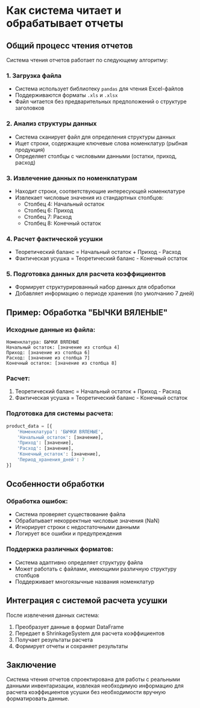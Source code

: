 # Как система читает и обрабатывает отчеты

## Общий процесс чтения отчетов

Система чтения отчетов работает по следующему алгоритму:

### 1. Загрузка файла
- Система использует библиотеку `pandas` для чтения Excel-файлов
- Поддерживаются форматы `.xls` и `.xlsx`
- Файл читается без предварительных предположений о структуре заголовков

### 2. Анализ структуры данных
- Система сканирует файл для определения структуры данных
- Ищет строки, содержащие ключевые слова номенклатур (рыбная продукция)
- Определяет столбцы с числовыми данными (остатки, приход, расход)

### 3. Извлечение данных по номенклатурам
- Находит строки, соответствующие интересующей номенклатуре
- Извлекает числовые значения из стандартных столбцов:
  - Столбец 4: Начальный остаток
  - Столбец 6: Приход
  - Столбец 7: Расход
  - Столбец 8: Конечный остаток

### 4. Расчет фактической усушки
- Теоретический баланс = Начальный остаток + Приход - Расход
- Фактическая усушка = Теоретический баланс - Конечный остаток

### 5. Подготовка данных для расчета коэффициентов
- Формирует структурированный набор данных для обработки
- Добавляет информацию о периоде хранения (по умолчанию 7 дней)

## Пример: Обработка "БЫЧКИ ВЯЛЕНЫЕ"

### Исходные данные из файла:
```
Номенклатура: БЫЧКИ ВЯЛЕНЫЕ
Начальный остаток: [значение из столбца 4]
Приход: [значение из столбца 6]
Расход: [значение из столбца 7]
Конечный остаток: [значение из столбца 8]
```

### Расчет:
1. Теоретический баланс = Начальный остаток + Приход - Расход
2. Фактическая усушка = Теоретический баланс - Конечный остаток

### Подготовка для системы расчета:
```python
product_data = [{
    'Номенклатура': 'БЫЧКИ ВЯЛЕНЫЕ',
    'Начальный_остаток': [значение],
    'Приход': [значение],
    'Расход': [значение],
    'Конечный_остаток': [значение],
    'Период_хранения_дней': 7
}]
```

## Особенности обработки

### Обработка ошибок:
- Система проверяет существование файла
- Обрабатывает некорректные числовые значения (NaN)
- Игнорирует строки с недостаточными данными
- Логирует все ошибки и предупреждения

### Поддержка различных форматов:
- Система адаптивно определяет структуру файла
- Может работать с файлами, имеющими различную структуру столбцов
- Поддерживает многоязычные названия номенклатур

## Интеграция с системой расчета усушки

После извлечения данных система:
1. Преобразует данные в формат DataFrame
2. Передает в ShrinkageSystem для расчета коэффициентов
3. Получает результаты расчета
4. Формирует отчеты и сохраняет результаты

## Заключение

Система чтения отчетов спроектирована для работы с реальными данными инвентаризации, 
извлекая необходимую информацию для расчета коэффициентов усушки без необходимости 
вручную форматировать данные.